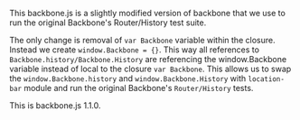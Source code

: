 This backbone.js is a slightly modified version of backbone that we use to run the original Backbone's Router/History test suite.

The only change is removal of `var Backbone` variable within the closure. Instead we create `window.Backbone = {}`. This way all references to `Backbone.history/Backbone.History` are referencing the window.Backbone variable instead of local to the closure `var Backbone`. This allows us to swap the `window.Backbone.history` and `window.Backbone.History` with `location-bar` module and run the original Backbone's `Router/History` tests.

This is backbone.js 1.1.0.